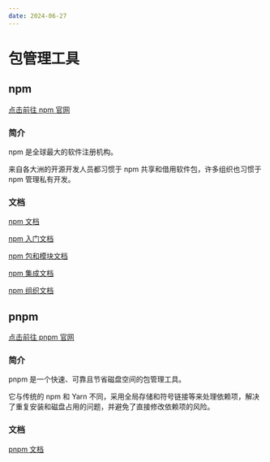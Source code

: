 ```yaml
---
date: 2024-06-27
---
```


# 包管理工具

## npm

[点击前往 npm 官网][npm]

### 简介

npm 是全球最大的软件注册机构。

来自各大洲的开源开发人员都习惯于 npm 共享和借用软件包，许多组织也习惯于 npm 管理私有开发。

### 文档

[npm 文档][npm 文档]

[npm 入门文档][npm 入门文档]

[npm 包和模块文档][npm 包和模块文档]

[npm 集成文档][npm 集成文档]

[npm 组织文档][npm 组织文档]

## pnpm

[点击前往 pnpm 官网][pnpm]

### 简介

pnpm 是一个快速、可靠且节省磁盘空间的包管理工具。

它与传统的 npm 和 Yarn 不同，采用全局存储和符号链接等来处理依赖项，解决了重复安装和磁盘占用的问题，并避免了直接修改依赖项的风险。

### 文档

[pnpm 文档][pnpm 文档]

[npm]: https://www.npmjs.com/
[npm 文档]: https://docs.npmjs.com/
[npm 入门文档]: https://docs.npmjs.com/getting-started
[npm 包和模块文档]: https://docs.npmjs.com/packages-and-modules
[npm 集成文档]: https://docs.npmjs.com/integrations
[npm 组织文档]: https://docs.npmjs.com/organizations

[pnpm]: https://pnpm.io/zh/
[pnpm 文档]: https://pnpm.io/zh/motivation
